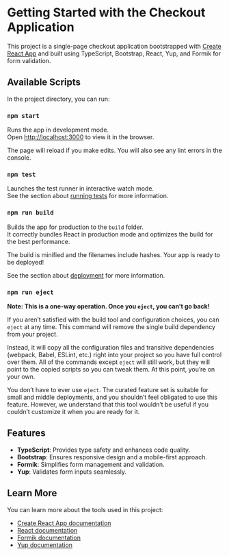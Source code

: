 # Getting Started with the Checkout Application

This project is a single-page checkout application bootstrapped with [Create React App](https://github.com/facebook/create-react-app) and built using TypeScript, Bootstrap, React, Yup, and Formik for form validation.

## Available Scripts

In the project directory, you can run:

### `npm start`

Runs the app in development mode.\
Open [http://localhost:3000](http://localhost:3000) to view it in the browser. 

The page will reload if you make edits. You will also see any lint errors in the console.

### `npm test`

Launches the test runner in interactive watch mode.\
See the section about [running tests](https://facebook.github.io/create-react-app/docs/running-tests) for more information.

### `npm run build`

Builds the app for production to the `build` folder.\
It correctly bundles React in production mode and optimizes the build for the best performance.

The build is minified and the filenames include hashes. Your app is ready to be deployed!

See the section about [deployment](https://facebook.github.io/create-react-app/docs/deployment) for more information.

### `npm run eject`

**Note: This is a one-way operation. Once you `eject`, you can’t go back!**

If you aren’t satisfied with the build tool and configuration choices, you can `eject` at any time. This command will remove the single build dependency from your project.

Instead, it will copy all the configuration files and transitive dependencies (webpack, Babel, ESLint, etc.) right into your project so you have full control over them. All of the commands except `eject` will still work, but they will point to the copied scripts so you can tweak them. At this point, you’re on your own.

You don’t have to ever use `eject`. The curated feature set is suitable for small and middle deployments, and you shouldn’t feel obligated to use this feature. However, we understand that this tool wouldn’t be useful if you couldn’t customize it when you are ready for it.

## Features

- **TypeScript**: Provides type safety and enhances code quality.
- **Bootstrap**: Ensures responsive design and a mobile-first approach.
- **Formik**: Simplifies form management and validation.
- **Yup**: Validates form inputs seamlessly.

## Learn More

You can learn more about the tools used in this project:

- [Create React App documentation](https://facebook.github.io/create-react-app/docs/getting-started)
- [React documentation](https://reactjs.org/)
- [Formik documentation](https://formik.org/docs/overview)
- [Yup documentation](https://github.com/jquense/yup)
